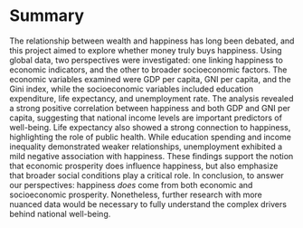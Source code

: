 # Summary
The relationship between wealth and happiness has long been debated, and this project aimed to explore whether money truly buys happiness. Using global data, two perspectives were investigated: one linking happiness to economic indicators, and the other to broader socioeconomic factors. The economic variables examined were GDP per capita, GNI per capita, and the Gini index, while the socioeconomic variables included education expenditure, life expectancy, and unemployment rate. The analysis revealed a strong positive correlation between happiness and both GDP and GNI per capita, suggesting that national income levels are important predictors of well-being. Life expectancy also showed a strong connection to happiness, highlighting the role of public health. While education spending and income inequality demonstrated weaker relationships, unemployment exhibited a mild negative association with happiness. These findings support the notion that economic prosperity does influence happiness, but also emphasize that broader social conditions play a critical role. In conclusion, to answer our perspectives: happiness *does* come from both economic and socioeconomic prosperity. Nonetheless, further research with more nuanced data would be necessary to fully understand the complex drivers behind national well-being.